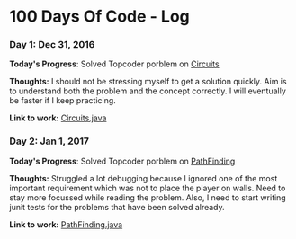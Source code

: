 # 100 Days Of Code - Log

### Day 1: Dec 31, 2016

**Today's Progress**: Solved Topcoder porblem on [Circuits](https://community.topcoder.com/stat?c=problem_statement&pm=1593&rd=4494)

**Thoughts:** I should not be stressing myself to get a solution quickly. Aim is to understand both the problem and the concept correctly. I will eventually be faster if I keep practicing. 

**Link to work:** [Circuits.java](https://github.com/sharubhat/piij-cci/blob/master/src/main/java/com/piij/cci/topcoder/graphs/dfs/Circuits.java)

### Day 2: Jan 1, 2017

**Today's Progress**: Solved Topcoder porblem on [PathFinding](http://www.topcoder.com/tc?module=ProblemDetail&rd=4585&pm=1110)

**Thoughts:** Struggled a lot debugging because I ignored one of the most important requirement which was not to place the player on walls. Need to stay more focussed while reading the problem. Also, I need to start writing junit tests for the problems that have been solved already.

**Link to work:** [PathFinding.java](https://github.com/sharubhat/piij-cci/blob/master/src/main/java/com/piij/cci/topcoder/graphs/bfs/PathFinding.java)

